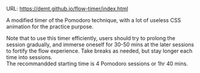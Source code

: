 URL: https://demt.github.io/flow-timer/index.html

A modified timer of the Pomodoro technique, with a lot of useless CSS animation for the practice purpose.  

Note that to use this timer efficiently, users should try to prolong the session gradually, and immerse oneself for 30-50 mins at the later sessions to fortify the flow experience. Take breaks as needed, but stay longer each time into sessions.  
The recommandded starting time is 4 Pomodoro sessions or 1hr 40 mins.

